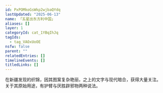 ```yaml
---
id: PxPOMkoGsWkp2wjbaQYdq
lastUpdated: "2025-06-13"
name: 「五星出东方利中国」
aliases: []
layer: 1
categoryId: cat_1YBqIhJq
tagIds:
  - tag_VAOxUoOE
nsfw: false
parent: ""
relatedEntries: []
timelineEvents: []
titledLinks: []
---
```


在新疆发现的织锦，因其图案复杂艳丽，之上的文字与现代暗合，获得大量关注。关于其原始用途，有护臂与厌胜辟邪物两种说法。